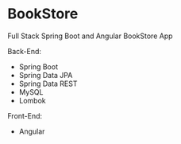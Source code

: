 # BookStore
Full Stack Spring Boot and Angular BookStore App

Back-End:
  * Spring Boot
  * Spring Data JPA
  * Spring Data REST
  * MySQL
  * Lombok

Front-End:
  * Angular
